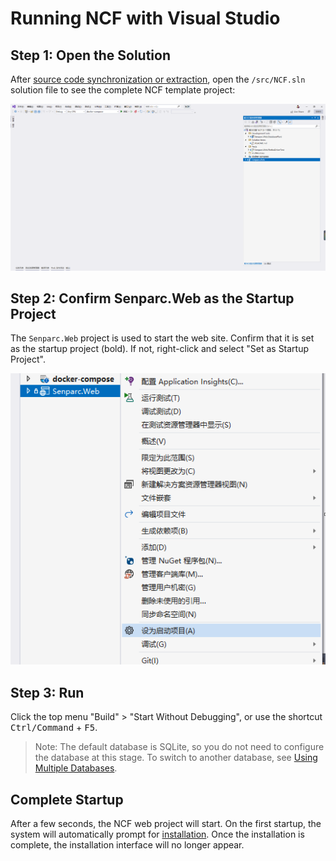 # Running NCF with Visual Studio

## Step 1: Open the Solution

After [source code synchronization or extraction](/start/start-develop/get-ncf-template.html), open the `/src/NCF.sln` solution file to see the complete NCF template project:

<img src="./images/run-ncf-01.png" />

## Step 2: Confirm Senparc.Web as the Startup Project

The `Senparc.Web` project is used to start the web site. Confirm that it is set as the startup project (bold). If not, right-click and select "Set as Startup Project".

<img src="./images/run-ncf-02.png" />

## Step 3: Run

Click the top menu "Build" > "Start Without Debugging", or use the shortcut <kbd>Ctrl/Command</kbd> + <kbd>F5</kbd>.

> Note: The default database is SQLite, so you do not need to configure the database at this stage. To switch to another database, see [Using Multiple Databases](/start/database/mutil_database_support.html).

## Complete Startup

After a few seconds, the NCF web project will start. On the first startup, the system will automatically prompt for [installation](/start/start-develop/install-app.html). Once the installation is complete, the installation interface will no longer appear.
